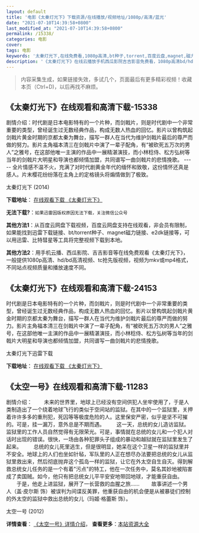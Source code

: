 ```yaml
---
layout: default
title: '电影《太秦灯光下》下载资源/在线播放/视频地址/1080p/高清/蓝光'
date: "2021-07-10T14:39:58+0800"
last_modified_at: "2021-07-10T14:39:58+0800"
permalink: /15338/
categories: 电影
cover:
tags: 电影
keywords: '太秦灯光下,在线免费看,1080p高清,bt种子,torrent,百度云盘,magnet,磁力链,迅雷下载资源'
description: '《太秦灯光下》在线云播放手机西瓜影院吉吉影音免费看，1080p高清bd/hd未删减完整版和tc抢先枪版，mkv/mp4格式，附带bt/torrent种子、magnet/磁力链、百度云盘、网盘资源迅雷下载链接'
---
```


>内容采集生成，如果链接失效，多试几个，页面最后有更多精彩视频！收藏本页（Ctrl+D)，以后再找不麻烦。


## 《太秦灯光下》在线观看和高清下载-15338

剧情介绍：时代剧是日本电影特有的一个片种，而剑戟片，则是时代剧中一个非常重要的类型，曾经诞生过无数经典作品，构成无数人热血的回忆。影片以曾构筑起剑戟片黄金时期的京都太秦为舞台，描写一群人在当代为维护剑戟片最后的尊严而做的努力。影片主角福本清三在剑戟片中演了一辈子配角，有“被砍死五万次的男人”之雅号，在这部他唯一主演的作品中一展精湛演技，而小林稔侍、松方弘树等当年的剑戟片大明星和导演也都倾情加盟，共同谱写一曲剑戟片的悲情挽歌。 ----- 全片情感不温不火，充满了对时代剧黄金年代的缅怀和致敬，这份情怀还真是感人。片末樱花纷纷落在主角上的定格镜头将煽情做到了极致。


太秦灯光下 (2014)

**下载地址**： [在线观看下载 《太秦灯光下》](https://www.btbtdy.me/btdy/dy4666.html) 


**无法下载?**：`如果迅雷因版权原因无法下载，关注微信公众号 `

**其他方法1**：从百度云网盘下载视频，百度云网盘支持在线观看，非会员有限制，如果能找到迅雷下载链接、bt/torrent种子、magnet磁力链接、e2dk链接等，可以用迅雷、比特彗星等工具将完整视频下载到本地。

**其他方法2**：用手机云播、西瓜影院、吉吉影音等在线免费观看《太秦灯光下》，一般提供1080p高清、hd/bd高清视频、tc抢先版视频，视频为mkv或mp4格式，不同站点视频质量和播放速度不同。


## 《太秦灯光下》在线观看和高清下载-24153

时代剧是日本电影特有的一个片种，而剑戟片，则是时代剧中一个非常重要的类型，曾经诞生过无数经典作品，构成无数人热血的回忆。影片以曾构筑起剑戟片黄金时期的京都太秦为舞台，描写一群人在当代为维护剑戟片最后的尊严而做的努力。影片主角福本清三在剑戟片中演了一辈子配角，有“被砍死五万次的男人”之雅号，在这部他唯一主演的作品中一展精湛演技，而小林稔侍、松方弘树等当年的剑戟片大明星和导演也都倾情加盟，共同谱写一曲剑戟片的悲情挽歌。


太秦灯光下迅雷下载

**下载地址**： [在线观看下载 《太秦灯光下》](https://www.993dy.com//vod-detail-id-17327.html) 


## 《太空一号》在线观看和高清下载-11283

剧情介绍： 　　未来的世界里，地球上已经没有空间供犯人坐牢使用了，于是人类制造出了一个绕着地球飞行的类似于空间站的监狱。在其中的一个监狱里，关押着许许多多的重刑犯，死囚等等极度危险的人。这里保安严密，似乎是坚不可摧的。可是，挂一漏万，意外总是不期而遇。 　　这一天，总统的女儿造访监狱。监狱里的工作人员自然觉得有无限荣光。可是，事情就在总统的女儿和一个犯人对话时出现的错误。很快，一场由各种犯罪头子组成的暴动和越狱就在监狱里发生了起来。 　　总统的女儿死里逃生，但是很明显，她呆在这个卫星一样的监狱里并不安全。地球上的人们也坐如针毡，军队里的人正在想尽办法要把总统的女儿从监狱里救出来，然后彻底抛弃这个孤岛一样的监狱，让它在外太空自生自灭。得到解救总统女儿任务的是一个有着"污点"的特工，他在一次任务中，莫名其妙地被陷害成了卖国贼。如今，他只有把总统女儿平平安安地带回地球，才能重获自由。 　　于是，他走上进监狱，展开了一长营救的血腥之旅…… 　　故事讲述一个男人（盖·皮尔斯 饰）被误判为间谍反美罪，他重获自由的机会便是从被暴徒们控制的外太空的监狱中救出总统的女儿（玛姬·格蕾斯 饰）。


太空一号 (2012)

**详情查看**： [《太空一号》详情介绍](/movie/11283/)， **查看更多**：[本站资源大全](/movie/t/all/)

